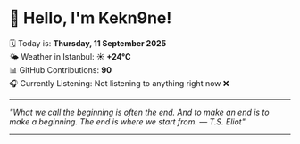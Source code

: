 # 👋 Hello, I'm Kekn9ne!

🗓️ Today is: **Thursday, 11 September 2025**  
🌤️ Weather in Istanbul: **☀️   +24°C**  
📊 GitHub Contributions: **90**  
🎧 Currently Listening: Not listening to anything right now ❌

---

_"What we call the beginning is often the end. And to make an end is to make a beginning. The end is where we start from. — *T.S. Eliot*"_

---
